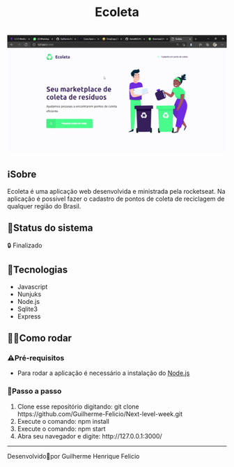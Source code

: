 <h1 align="center">
    Ecoleta</h1>
    <br>
    <img alt="Foto do sistema" src="./github/gif/apresentacao.gif"/>

<h2>
   ℹ️Sobre
</h2>
Ecoleta é uma aplicação web desenvolvida e ministrada pela rocketseat. Na aplicação é possivel fazer o cadastro de pontos de coleta de reciclagem de qualquer região do Brasil.
<h2>🚧Status do sistema</h2>
🔒 Finalizado

<h2>🚀Tecnologias</h2>
<ul>
    <li>Javascript</li>
    <li>Nunjuks</li>
    <li>Node.js</li>
    <li>Sqlite3</li>
    <li>Express</li>
</ul>

<h2>👩‍💻Como rodar</h2>

<h3>⚠️Pré-requisitos</h3>

<ul>
    <li>Para rodar a aplicação é necessário a instalação do <a href="https://nodejs.org/en/download/">Node.js</a></li>
</ul>



<h3>👣Passo a passo</h3>
<ol>
<li>Clone esse repositório digitando: git clone https://github.com/Guilherme-Felicio/Next-level-week.git</li>
    <li>Execute o comando: npm install</li>
    <li>Execute o comando: npm start</li>
    <li>Abra seu navegador e digite: http://127.0.0.1:3000/</li>

</ol>


    
<hr height="4px">
Desenvolvido🖤por Guilherme Henrique Felicio

